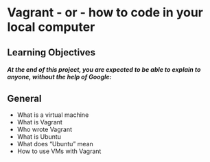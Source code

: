 # Vagrant - or - how to code in your local computer
## Learning Objectives
##### At the end of this project, you are expected to be able to explain to anyone, without the help of Google:
## General
* What is a virtual machine
* What is Vagrant
* Who wrote Vagrant
* What is Ubuntu
* What does “Ubuntu” mean
* How to use VMs with Vagrant